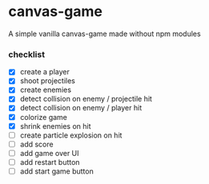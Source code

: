 # canvas-game

A simple vanilla canvas-game made without npm modules

### checklist

- [x] create a player
- [x] shoot projectiles
- [x] create enemies
- [x] detect collision on enemy / projectile hit
- [x] detect collision on enemy / player hit
- [x] colorize game
- [x] shrink enemies on hit
- [ ] create particle explosion on hit
- [ ] add score
- [ ] add game over UI
- [ ] add restart button
- [ ] add start game button
